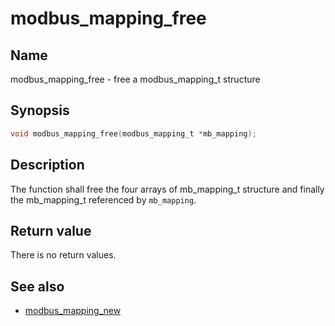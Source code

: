 # modbus_mapping_free

## Name

modbus_mapping_free - free a modbus_mapping_t structure

## Synopsis

```c
void modbus_mapping_free(modbus_mapping_t *mb_mapping);
```

## Description

The function shall free the four arrays of mb_mapping_t structure and finally
the mb_mapping_t referenced by `mb_mapping`.

## Return value

There is no return values.

## See also

- [modbus_mapping_new](modbus_mapping_new)

